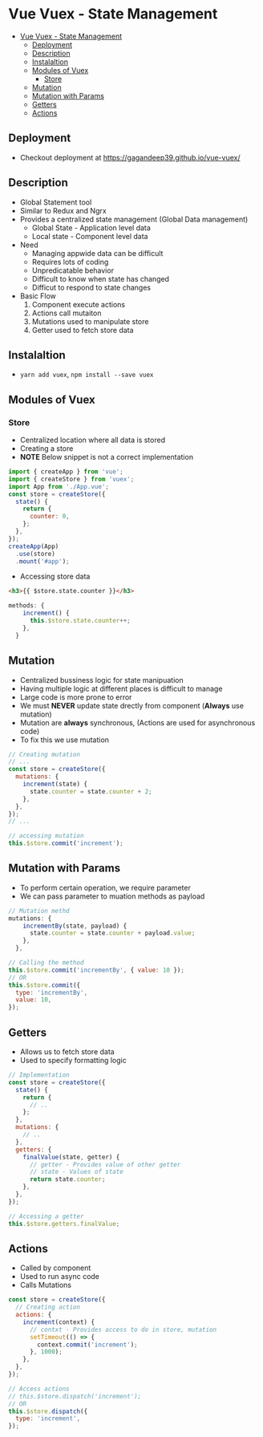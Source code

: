 # Vue Vuex - State Management

- [Vue Vuex - State Management](#vue-vuex---state-management)
  - [Deployment](#deployment)
  - [Description](#description)
  - [Instalaltion](#instalaltion)
  - [Modules of Vuex](#modules-of-vuex)
    - [Store](#store)
  - [Mutation](#mutation)
  - [Mutation with Params](#mutation-with-params)
  - [Getters](#getters)
  - [Actions](#actions)

## Deployment

- Checkout deployment at <https://gagandeep39.github.io/vue-vuex/>

## Description

- Global Statement tool
- Similar to Redux and Ngrx
- Provides a centralized state management (Global Data management)
  - Global State - Application level data
  - Local state - Component level data
- Need
  - Managing appwide data can be difficult
  - Requires lots of coding
  - Unpredicatable behavior
  - Difficult to know when state has changed
  - Difficut to respond to state changes
- Basic Flow
  1. Component execute actions
  2. Actions call mutaiton
  3. Mutations used to manipulate store
  4. Getter used to fetch store data

## Instalaltion

- `yarn add vuex`, `npm install --save vuex`

## Modules of Vuex

### Store

- Centralized location where all data is stored
- Creating a store
- **NOTE** Below snippet is not a correct implementation

```js
import { createApp } from 'vue';
import { createStore } from 'vuex';
import App from './App.vue';
const store = createStore({
  state() {
    return {
      counter: 0,
    };
  },
});
createApp(App)
  .use(store)
  .mount('#app');
```

- Accessing store data

```html
<h3>{{ $store.state.counter }}</h3>
```

```js
methods: {
    increment() {
      this.$store.state.counter++;
    },
  }
```

## Mutation

- Centralized bussiness logic for state manipuation
- Having multiple logic at different places is difficult to manage
- Large code is more prone to error
- We must **NEVER** update state drectly from component (**Always** use mutation)
- Mutation are **always** synchronous, (Actions are used for asynchronous code)
- To fix this we use mutation

```js
// Creating mutation
// ...
const store = createStore({
  mutations: {
    increment(state) {
      state.counter = state.counter + 2;
    },
  },
});
// ...
```

```js
// accessing mutation
this.$store.commit('increment');
```

## Mutation with Params

- To perform certain operation, we require parameter
- We can pass parameter to muation methods as payload

```js
// Mutation methd
mutations: {
    incrementBy(state, payload) {
      state.counter = state.counter + payload.value;
    },
  },
```

```js
// Calling the method
this.$store.commit('incrementBy', { value: 10 });
// OR
this.$store.commit({
  type: 'incrementBy',
  value: 10,
});
```

## Getters

- Allows us to fetch store data
- Used to specify formatting logic

```js
// Implementation
const store = createStore({
  state() {
    return {
      // ..
    };
  },
  mutations: {
    // ..
  },
  getters: {
    finalValue(state, getter) {
      // getter - Provides value of other getter
      // state - Values of state
      return state.counter;
    },
  },
});
```

```js
// Accessing a getter
this.$store.getters.finalValue;
```

## Actions

- Called by component
- Used to run async code
- Calls Mutations

```js
const store = createStore({
  // Creating action
  actions: {
    increment(context) {
      // contxt - Provides access to do in store, mutation
      setTimeout(() => {
        context.commit('increment');
      }, 1000);
    },
  },
});
```

```js
// Access actions
// this.$store.dispatch('increment');
// OR
this.$store.dispatch({
  type: 'increment',
});
```
